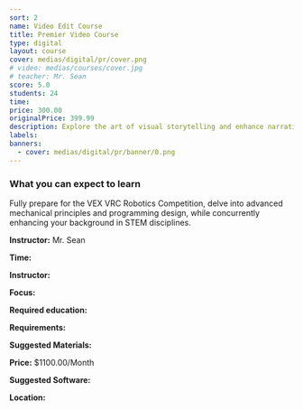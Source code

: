 ```yaml
---
sort: 2
name: Video Edit Course
title: Premier Video Course
type: digital
layout: course
cover: medias/digital/pr/cover.png
# video: medias/courses/cover.jpg
# teacher: Mr. Sean 
score: 5.0
students: 24
time: 
price: 300.00
originalPrice: 399.99
description: Explore the art of visual storytelling and enhance narrative skills by editing and refining their own video projectsart projects.
labels:
banners:
  - cover: medias/digital/pr/banner/0.png
---
```


### What you can expect to learn

Fully prepare for the VEX VRC Robotics Competition, delve into advanced mechanical principles and programming design, while concurrently enhancing your background in STEM disciplines.

**Instructor:** Mr. Sean

**Time:**

**Instructor:**

**Focus:**

**Required education:**

**Requirements:**

**Suggested Materials:**

**Price:** $1100.00/Month

**Suggested Software:**

**Location:**
